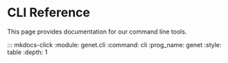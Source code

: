 # CLI Reference

This page provides documentation for our command line tools.

::: mkdocs-click
    :module: genet.cli
    :command: cli
    :prog_name: genet
    :style: table
    :depth: 1
